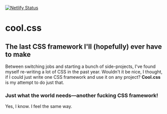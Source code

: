 [![Netlify Status](https://api.netlify.com/api/v1/badges/7a793a16-86fd-4a2e-a74e-70f211a84c91/deploy-status)](https://app.netlify.com/sites/coolcss/deploys)

# cool.css

## The last CSS framework I'll (hopefully) ever have to make

Between switching jobs and starting a bunch of side-projects, I've found myself re-writing a lot of CSS in the past year. Wouldn't it be nice, I thought, if I could just write one CSS framework and use it on any project? **Cool.css** is my attempt to do just that.

### Just what the world needs&mdash;another fucking CSS framework!

Yes, I know. I feel the same way.